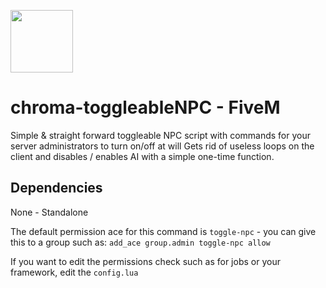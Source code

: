 <img src="https://github.com/Gravxd/fivem-enginesound-menu/assets/75702884/95a09e7e-d8aa-4955-ae0a-ae1ce6a639d4" width="100" height="100"><br>
# chroma-toggleableNPC - FiveM
Simple & straight forward toggleable NPC script with commands for your server administrators to turn on/off at will
Gets rid of useless loops on the client and disables / enables AI with a simple one-time function.

## Dependencies
None - Standalone

The default permission ace for this command is `toggle-npc` - you can give this to a group such as:
`add_ace group.admin toggle-npc allow`

If you want to edit the permissions check such as for jobs or your framework, edit the `config.lua`
